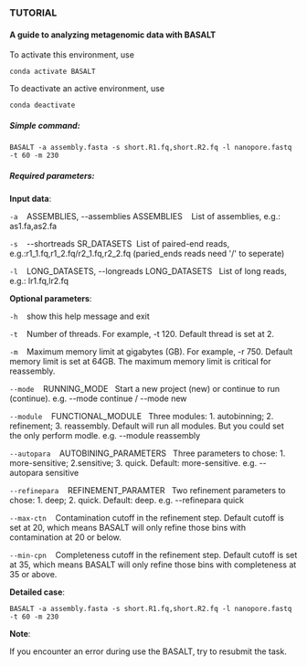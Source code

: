 ### TUTORIAL
#### A guide to analyzing metagenomic data with BASALT
To activate this environment, use  
```
conda activate BASALT
```
To deactivate an active environment, use  
```
conda deactivate  
```
##### Simple command:
```
BASALT -a assembly.fasta -s short.R1.fq,short.R2.fq -l nanopore.fastq -t 60 -m 230
```

##### Required parameters:
**Input data**:

`-a` &nbsp;&nbsp; ASSEMBLIES, --assemblies ASSEMBLIES &nbsp;&nbsp; List of assemblies, e.g.: as1.fa,as2.fa

`-s` &nbsp;&nbsp; --shortreads SR_DATASETS&nbsp;&nbsp;List of paired-end reads, e.g.:r1_1.fq,r1_2.fq/r2_1.fq,r2_2.fq (paried_ends reads need '/' to seperate)

`-l` &nbsp;&nbsp; LONG_DATASETS, --longreads LONG_DATASETS&nbsp;&nbsp; List of long reads, e.g.: lr1.fq,lr2.fq

**Optional parameters**:

`-h` &nbsp;&nbsp; show this help message and exit

`-t` &nbsp;&nbsp; Number of threads. For example, -t 120. Default thread is set at 2. 

`-m` &nbsp;&nbsp; Maximum memory limit at gigabytes (GB). For example, -r 750. Default memory limit is set at 64GB. The maximum memory limit is critical for reassembly.  

`--mode` &nbsp;&nbsp; RUNNING_MODE&nbsp;&nbsp;   Start a new project (new) or continue to run (continue). e.g. --mode continue / --mode new

`--module`  &nbsp;&nbsp; FUNCTIONAL_MODULE&nbsp;&nbsp;  Three modules: 1. autobinning; 2. refinement; 3. reassembly. Default will run all modules. But you could set the only perform modle. e.g. --module reassembly  

`--autopara` &nbsp;&nbsp; AUTOBINING_PARAMETERS&nbsp;&nbsp; Three parameters to chose: 1. more-sensitive; 2.sensitive; 3. quick. Default: more-sensitive. e.g. --autopara sensitive  

`--refinepara` &nbsp;&nbsp; REFINEMENT_PARAMTER&nbsp;&nbsp; Two refinement parameters to chose: 1. deep; 2. quick. Default: deep. e.g. --refinepara quick

`--max-ctn` &nbsp;&nbsp; Contamination cutoff in the refinement step. Default cutoff is set at 20, which means BASALT will only refine those bins with contamination at 20 or below. 

`--min-cpn` &nbsp;&nbsp; Completeness cutoff in the refinement step. Default cutoff is set at 35, which means BASALT will only refine those bins with completeness at 35 or above.  

**Detailed case**:
```
BASALT -a assembly.fasta -s short.R1.fq,short.R2.fq -l nanopore.fastq -t 60 -m 230
```

**Note**:

If you encounter an error during use the BASALT, try to resubmit the task.
